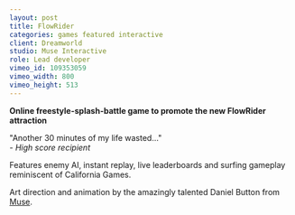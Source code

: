 ```yaml
---
layout: post
title: FlowRider
categories: games featured interactive
client: Dreamworld
studio: Muse Interactive
role: Lead developer
vimeo_id: 109353059
vimeo_width: 800
vimeo_height: 513
---
```


**Online freestyle-splash-battle game to promote the new FlowRider attraction**

"Another 30 minutes of my life wasted..."       
*- High score recipient*

Features enemy AI, instant replay, live leaderboards and surfing gameplay reminiscent of California Games.

Art direction and animation by the amazingly talented Daniel Button from [Muse](http://muse.com.au/).